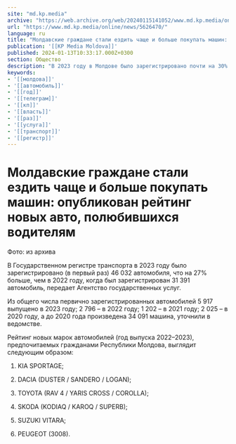 ```yaml
---
site: "md.kp.media"
archive: "https://web.archive.org/web/20240115141052/www.md.kp.media/online/news/5626470/"
url: "https://www.md.kp.media/online/news/5626470/"
language: ru
title: "Молдавские граждане стали ездить чаще и больше покупать машин: опубликован рейтинг новых авто, полюбившихся водителям"
publication: '[[KP Media Moldova]]'
published: 2024-01-13T10:33:17.000Z+0300
section: Общество
description: "В 2023 году в Молдове было зарегистрировано почти на 30% больше автомобилей, чем в 2022 году"
keywords:
- '[[молдова]]'
- '[[автомобиль]]'
- '[[год]]'
- '[[телеграм]]'
- '[[кп]]'
- '[[власть]]'
- '[[раз]]'
- '[[услуга]]'
- '[[транспорт]]'
- '[[регистр]]'
---
```


# Молдавские граждане стали ездить чаще и больше покупать машин: опубликован рейтинг новых авто, полюбившихся водителям

Фото: из архива

В Государственном регистре транспорта в 2023 году было зарегистрировано (в первый раз) 46 032 автомобиля, что на 27% больше, чем в 2022 году, когда был зарегистрирован 31 391 автомобиль, передает Агентство государственных услуг.

Из общего числа первично зарегистрированных автомобилей 5 917 выпущено в 2023 году; 2 796 – в 2022 году; 1 202 – в 2021 году; 2 025 – в 2020 году, а до 2020 года произведена 34 091 машина, уточнили в ведомстве.

Рейтинг новых марок автомобилей (год выпуска 2022–2023), предпочитаемых гражданами Республики Молдова, выглядит следующим образом:

1) KIA SPORTAGE;

2) DACIA (DUSTER / SANDERO / LOGAN);

3) TOYOTA (RAV 4 / YARIS CROSS / COROLLA);

4) SKODA (KODIAQ / KAROQ / SUPERB);

5) SUZUKI VITARA;

6) PEUGEOT (3008).